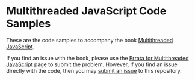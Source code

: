 # Multithreaded JavaScript Code Samples

These are the code samples to accompany the book [Multithreaded JavaScript](https://learning.oreilly.com/library/view/multithreaded-javascript/9781098104429/).

If you find an issue with the book, please use the [Errata for Multithreaded JavaScript](https://www.oreilly.com/catalog/errata.csp?isbn=0636920523987) page to submit the problem.
However, if you find an issue directly with the code, then you may [submit an issue](https://github.com/MultithreadedJSBook/code-samples/issues) to this repository.
